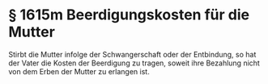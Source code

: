 # § 1615m Beerdigungskosten für die Mutter
Stirbt die Mutter infolge der Schwangerschaft oder der Entbindung, so hat der Vater die Kosten der Beerdigung zu tragen, soweit ihre Bezahlung nicht von dem Erben der Mutter zu erlangen ist.